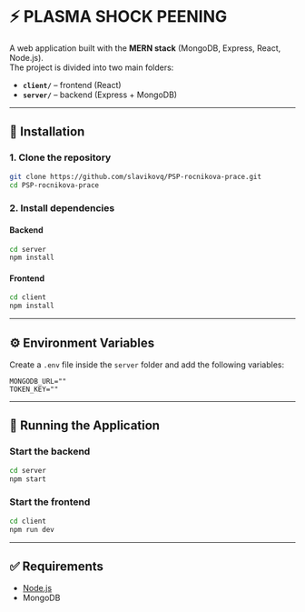 # ⚡ PLASMA SHOCK PEENING

A web application built with the **MERN stack** (MongoDB, Express, React, Node.js).  
The project is divided into two main folders:

- **`client/`** – frontend (React)  
- **`server/`** – backend (Express + MongoDB)

---

## 🔧 Installation

### 1. Clone the repository

```bash
git clone https://github.com/slavikovq/PSP-rocnikova-prace.git
cd PSP-rocnikova-prace
```

### 2. Install dependencies

#### Backend

```bash
cd server
npm install
```

#### Frontend

```bash
cd client
npm install
```

---

## ⚙️ Environment Variables

Create a `.env` file inside the `server` folder and add the following variables:

```env
MONGODB_URL=""
TOKEN_KEY=""
```

---

## 🚀 Running the Application

### Start the backend

```bash
cd server
npm start
```

### Start the frontend

```bash
cd client
npm run dev
```

---

## ✅ Requirements

- [Node.js](https://nodejs.org/)
- MongoDB
